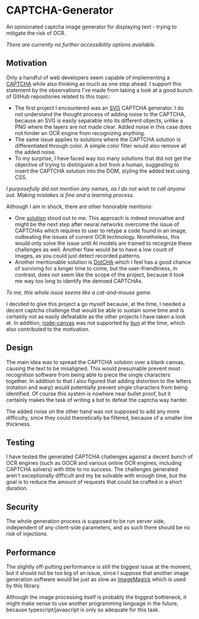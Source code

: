 # CAPTCHA-Generator

An opinionated captcha image generator for displaying text -
trying to mitigate the risk of OCR.

_There are currently no further accessibility options available._

## Motivation

Only a handful of web developers seem capable of implementing a [CAPTCHA](https://en.wikipedia.org/wiki/CAPTCHA)
while also thinking as much as one step ahead. I support this statement by the observations I've made from taking
a look at a good bunch of GitHub repositories related to this topic:
- The first project I encountered was an [SVG](https://en.wikipedia.org/wiki/SVG) CAPTCHA
generator. I do not understand the thought process of adding noise to the CAPTCHA, because
an SVG is easily separable into its different objects, unlike a PNG where the layers are not
made clear. Added noise in this case does not hinder an OCR engine from recognizing anything.
- The same issue applies to solutions where the CAPTCHA solution is differentiated through color.
A simple color filter would also remove all the added noise.
- To my surprise, I have faced way too many solutions that did not get the objective of trying
to distinguish a bot from a human, suggesting to insert the CAPTCHA solution into the DOM, styling
the added text using CSS.

_I purposefully did not mention any names, as I do not wish to call anyone out.
Making mistakes is fine and a learning process._

Although I am in shock, there are other honorable mentions:
- One [solution](https://github.com/ivanarena/uncaptchable) stood out to me. This approach is indeed
innovative and might be the next step after neural networks overcome the issue of CAPTCHAs which requires
to user to retype a code found in an image, outbeating the issues of current OCR technology. Nonetheless,
this would only solve the issue until AI models are trained to recognize these challenges as well. Another
flaw would be to have a low count of images, as you could just detect recorded patterns.
- Another mentionable solution is [DotCHA](https://github.com/SuziKim/DotCHA) which I feel has a good chance of
surviving for a longer time to come, but the user-friendliness, in contrast, does not seem like the scope
of the project, because it took me way too long to identify the demoed CAPTCHAs.

_To me, this whole issue seems like a cat-and-mouse game._

I decided to give this project a go myself because, at the time, I needed a decent captcha challenge that
would be able to sustain some time and is certainly not as easily defeatable as the other projects I have
taken a look at. In addition, [node-canvas](https://www.npmjs.com/package/canvas) was not supported by
[bun](https://bun.sh/) at the time, which also contributed to the motivation.

## Design

The main idea was to spread the CAPTCHA solution over a blank canvas, causing the text to be misaligned.
This would presumable prevent most recognition software from being able to piece the single characters
together. In addition to that I also figured that adding distortion to the letters (rotation and warp)
would potentially prevent single characters from being identified. Of course this system is nowhere near
bullet proof, but it certainly makes the task of writing a bot to defeat the captcha way harder.

The added noise on the other hand was not supposed to add any more difficulty, since they could theoretically
be filtered, because of a smaller line thickness.

## Testing

I have tested the generated CAPTCHA challenges against a decent bunch of OCR engines (such as GOCR and various
online OCR engines, including CAPTCHA solvers) with little to no success.
The challenges generated aren't exceptionally difficult and my be solvable with enough time, but the
goal is to reduce the amount of requests that could be crafted in a short duration. 

## Security

The whole generation process is supposed to be run server side, independent of any client-side parameters, and as such
there should be no risk of injections.

## Performance

The slightly off-putting performance is still the biggest issue at the moment, but it should not be too big of an issue,
since I suppose that another image generation software would be just as slow as [ImageMagick](https://imagemagick.org/index.php)
which is used by this library.

Although the image processing itself is probably the biggest bottleneck, it might make sense to use another programming language
in the future, because typescript/javascript is only so adequate for this task.

